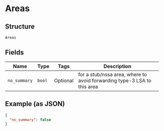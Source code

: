 
# Areas

## Structure

`Areas`

## Fields

| Name | Type | Tags | Description |
|  --- | --- | --- | --- |
| `no_summary` | `bool` | Optional | for a stub/nssa area, where to avoid forwarding type-3 LSA to this area |

## Example (as JSON)

```json
{
  "no_summary": false
}
```

